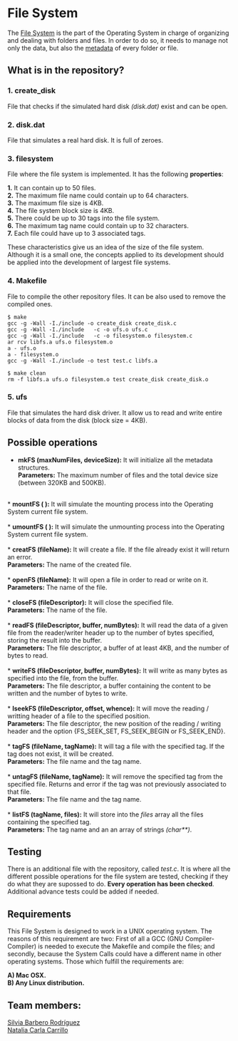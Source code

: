 # File System

The <a href="https://en.wikipedia.org/wiki/File_system">File System</a> is the part of the Operating System in charge of organizing and dealing with folders and files. In order to do so, it needs to manage not only the data, but also the <a href="https://en.wikipedia.org/wiki/Metadata">metadata</a> of every folder or file.

## What is in the repository?

### 1. create_disk
File that checks if the simulated hard disk <i>(disk.dat)</i> exist and can be open.

### 2. disk.dat
File that simulates a real hard disk. It is full of zeroes.

### 3. filesystem
File where the file system is implemented. It has the following <b>properties</b>:

<b>1.</b> It can contain up to 50 files.<br>
<b>2.</b> The maximum file name could contain up to 64 characters.<br>
<b>3.</b> The maximum file size is 4KB.<br>
<b>4.</b> The file system block size is 4KB.<br>
<b>5.</b> There could be up to 30 tags into the file system.<br>
<b>6.</b> The maximum tag name could contain up to 32 characters.<br>
<b>7.</b> Each file could have up to 3 associated tags.<br>

These characteristics give us an idea of the size of the file system. Although it is a small one, the concepts applied to its development should be applied into the development of largest file systems.

### 4. Makefile
File to compile the other repository files. It can be also used to remove the compiled ones.
```shell
$ make
gcc -g -Wall -I./include -o create_disk create_disk.c
gcc -g -Wall -I./include   -c -o ufs.o ufs.c
gcc -g -Wall -I./include   -c -o filesystem.o filesystem.c
ar rcv libfs.a ufs.o filesystem.o
a - ufs.o
a - filesystem.o
gcc -g -Wall -I./include -o test test.c libfs.a
```

```shell
$ make clean 
rm -f libfs.a ufs.o filesystem.o test create_disk create_disk.o
```

### 5. ufs
File that simulates the hard disk driver. It allow us to read and write entire blocks of data from the disk (block size = 4KB).

## Possible operations

* <b>mkFS (maxNumFiles, deviceSize):</b> It will initialize all the metadata structures.<br>
<b>Parameters:</b> The maximum number of files and the total device size (between 320KB and 500KB).<br>
<br>
* <b>mountFS ( ):</b> It will simulate the mounting process into the Operating System current file system.<br>
<br>
* <b>umountFS ( ):</b> It will simulate the unmounting process into the Operating System current file system.<br>
<br>
* <b>creatFS (fileName):</b> It will create a file. If the file already exist it will return an error.<br>
<b>Parameters:</b> The name of the created file.<br>
<br>
* <b>openFS (fileName):</b> It will open a file in order to read or write on it.<br>
<b>Parameters:</b> The name of the file.<br>
<br>
* <b>closeFS (fileDescriptor):</b> It will close the specified file.<br>
<b>Parameters:</b> The name of the file.<br>
<br>
* <b>readFS (fileDescriptor, buffer, numBytes):</b> It will read the data of a given file from the reader/writer header up to the number of bytes specified, storing the result into the buffer.<br>
<b>Parameters:</b> The file descriptor, a buffer of at least 4KB, and the number of bytes to read.<br>
<br>
* <b>writeFS (fileDescriptor, buffer, numBytes):</b> It will write as many bytes as specified into the file, from the buffer.<br>
<b>Parameters:</b> The file descriptor, a buffer containing the content to be written and the number of bytes to write.<br>
<br>
* <b>lseekFS (fileDescriptor, offset, whence):</b> It will move the reading / writting header of a file to the specified position.<br>
<b>Parameters:</b> The file descriptor, the new position of the reading / writing header and the option {FS_SEEK_SET, FS_SEEK_BEGIN or FS_SEEK_END}.<br>
<br>
* <b>tagFS (fileName, tagName):</b> It will tag a file with the specified tag. If the tag does not exist, it will be created.<br>
<b>Parameters:</b> The file name and the tag name.<br>
<br>
* <b>untagFS (fileName, tagName):</b> It will remove the specified tag from the specified file. Returns and error if the tag was not previously associated to that file.<br>
<b>Parameters:</b> The file name and the tag name.<br>
<br>
* <b>listFS (tagName, files):</b> It will store into the <i>files</i> array all the files containing the specified tag.<br>
<b>Parameters:</b> The tag name and an an array of strings <i>(char**)</i>.


## Testing
There is an additional file with the repository, called <i>test.c</i>. It is where all the different possible operations for the file system are tested, checking if they do what they are supossed to do. <b>Every operation has been checked</b>. Additional advance tests could be added if needed.


## Requirements
This File System is designed to work in a UNIX operating system. The reasons of this requirement are two: First of all a GCC (GNU Compiler-Compiler) is needed to execute the Makefile and compile the files; and secondly, because the System Calls could have a different name in other operating systems. Those which fulfill the requirements are:

<b>A) Mac OSX.</b><br>
<b>B) Any Linux distribution.</b>

## Team members:

<a href="https://github.com/fyrier">Silvia Barbero Rodríguez</a>
<br>
<a href="https://github.com/talyBb">Natalia Carla Carrillo</a>
